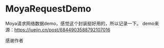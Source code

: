 # MoyaRequestDemo
Moya请求网络数据demo，感觉这个封装挺好用的，所以记录一下。
demo来源：https://juejin.cn/post/6844903588792107016

感谢作者
